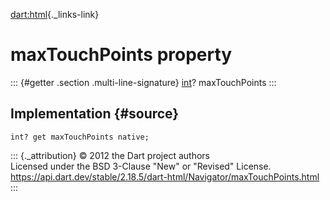 [dart:html](../../dart-html/dart-html-library){._links-link}

maxTouchPoints property
=======================

::: {#getter .section .multi-line-signature}
[int](../../dart-core/int-class)? maxTouchPoints
:::

Implementation {#source}
--------------

``` {.language-dart data-language="dart"}
int? get maxTouchPoints native;
```

::: {._attribution}
© 2012 the Dart project authors\
Licensed under the BSD 3-Clause \"New\" or \"Revised\" License.\
<https://api.dart.dev/stable/2.18.5/dart-html/Navigator/maxTouchPoints.html>
:::
